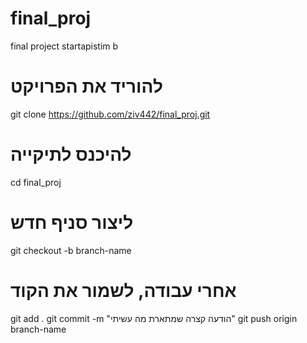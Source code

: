 # final_proj
final project startapistim b
# להוריד את הפרויקט
git clone https://github.com/ziv442/final_proj.git

# להיכנס לתיקייה
cd final_proj

# ליצור סניף חדש
git checkout -b branch-name

# אחרי עבודה, לשמור את הקוד
git add .
git commit -m "הודעה קצרה שמתארת מה עשיתי"
git push origin branch-name